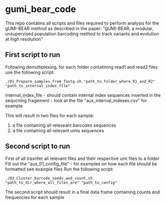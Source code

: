 # gumi_bear_code
This repo contatins all scripts and files required to perform analysis for the gUMI-BEAR method as described in the paper:
"gUMI-BEAR, a modular, unsupervised population barcoding method to track variants and evolution at high resolution"

## First script to run 
Following demultiplexing, for each folder contatining read1 and read2 files use the following script:
```
./01_Prepare_samples_from_fastq.sh "path_to_folder_where_R1_and_R2" "path_to_internal_index_file"
```
internal_index_file - should contain internal index sequences inserted in the sequcning fragement - look at the file "aux_internal_indexes.csv" for example

This will result in two files for each sample:
1) a file containing all releveant barcodes sequences
2) a file containing all relevant umis sequences

## Second script to run 
First of all trasnfer all relevant files and their respective umi files to a folder
Fill out the "aux_01_config_file" - for examples on how each file should be formatted see example files
Run the following script:
```
./02_Cluster_barcode_seeds_and_count.sh "path_to_dir_where_all_files_are" "path_to_config"
```

The second script should result in a final data frame containing counts and frequencies for each sample
